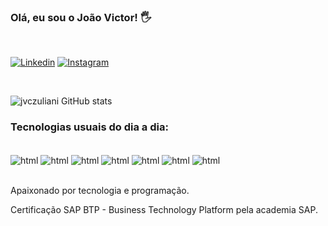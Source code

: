 ### Olá, eu sou o João Victor! 🖐️
<br>

[![Linkedin](https://img.shields.io/badge/LinkedIn-0077B5?style=for-the-badge&logo=linkedin&logoColor=white)](https://www.linkedin.com/in/jo%C3%A3o-victor-casteliano-zuliani-94191415a)
[![Instagram](https://img.shields.io/badge/Instagram-E4405F?style=for-the-badge&logo=instagram&logoColor=white)](https://instagram.com/jvczuliani?utm_medium=copy_link)

<br>

![jvczuliani GitHub stats](https://github-readme-stats.vercel.app/api?username=jvczuliani&show_icons=true&theme=tokyonight)

### Tecnologias usuais do dia a dia:

<div style="display:inline_block"><br/>
<img align="center" alt="html" src="https://img.shields.io/badge/HTML-239120?style=for-the-badge&logo=html5&logoColor=white" />
<img align="center" alt="html" src="https://img.shields.io/badge/Xamarin-3498DB?style=for-the-badge&logo=xamarin&logoColor=white" />
<img align="center" alt="html" src="https://img.shields.io/badge/JavaScript-F7DF1E?style=for-the-badge&logo=javascript&logoColor=black" />
<img align="center" alt="html" src="https://img.shields.io/badge/Python-3776AB?style=for-the-badge&logo=python&logoColor=white" />
<img align="center" alt="html" src="https://img.shields.io/badge/Microsoft_Office-D83B01?style=for-the-badge&logo=microsoft-office&logoColor=white" />
<img align="center" alt="html" src="https://img.shields.io/badge/MySQL-00000F?style=for-the-badge&logo=mysql&logoColor=white" />
<img align="center" alt="html" src="https://img.shields.io/badge/SAP-0FAAFF?style=for-the-badge&logo=sap&logoColor=white" />
</div><br/>

Apaixonado por tecnologia e programação.

Certificação SAP BTP - Business Technology Platform
pela academia SAP.
